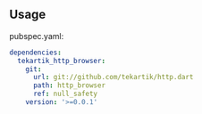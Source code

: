 ## Usage

pubspec.yaml:

````yaml
dependencies:
  tekartik_http_browser:
    git:
      url: git://github.com/tekartik/http.dart
      path: http_browser
      ref: null_safety
    version: '>=0.0.1'
````